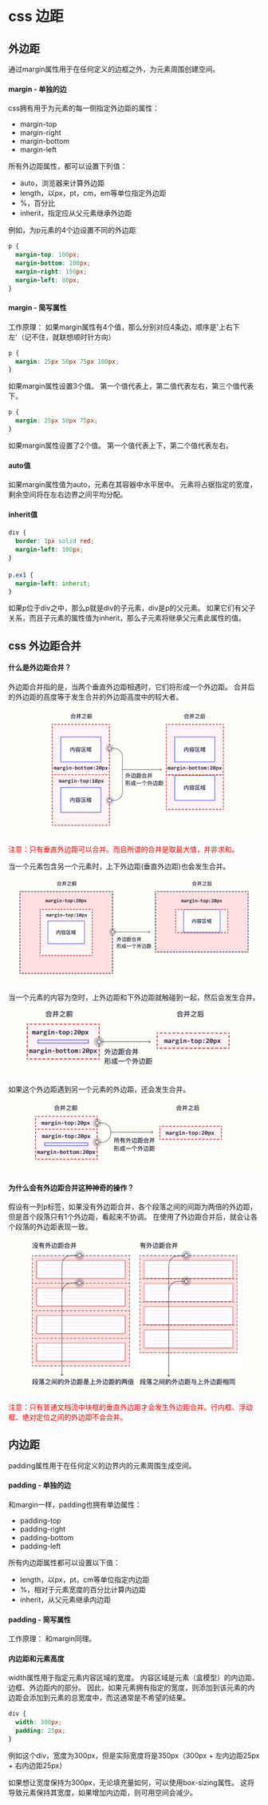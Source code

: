 # css 边距

## 外边距
通过margin属性用于在任何定义的边框之外，为元素周围创建空间。

#### margin - 单独的边
css拥有用于为元素的每一侧指定外边距的属性：
- margin-top
- margin-right
- margin-bottom
- margin-left

所有外边距属性，都可以设置下列值：
- auto，浏览器来计算外边距
- length，以px，pt，cm，em等单位指定外边距
- %，百分比
- inherit，指定应从父元素继承外边距

例如，为p元素的4个边设置不同的外边距
```css
p {
  margin-top: 100px;
  margin-bottom: 100px;
  margin-right: 150px;
  margin-left: 80px;
}
```

#### margin - 简写属性
工作原理：
如果margin属性有4个值，那么分别对应4条边，顺序是'上右下左'（记不住，就联想顺时针方向）
```css
p {
  margin: 25px 50px 75px 100px;
}
```

如果margin属性设置3个值。
第一个值代表上，第二值代表左右，第三个值代表下。
```css
p {
  margin: 25px 50px 75px;
}
```

如果margin属性设置了2个值。
第一个值代表上下，第二个值代表左右。

#### auto值
如果margin属性值为auto，元素在其容器中水平居中。
元素将占据指定的宽度，剩余空间将在左右边界之间平均分配。

#### inherit值
```css
div {
  border: 1px solid red;
  margin-left: 100px;
}

p.ex1 {
  margin-left: inherit;
}
```
如果p位于div之中，那么p就是div的子元素，div是p的父元素。
如果它们有父子关系，而且子元素的属性值为inherit，那么子元素将继承父元素此属性的值。


## css 外边距合并

#### 什么是外边距合并？
外边距合并指的是，当两个垂直外边距相遇时，它们将形成一个外边距。
合并后的外边距的高度等于发生合并的外边距高度中的较大者。
![外边距合并示意图](images/外边距合并.png)

<font color="red">注意：只有垂直外边距可以合并。而且所谓的合并是取最大值，并非求和。</font>

当一个元素包含另一个元素时，上下外边距(垂直外边距)也会发生合并。
![包含时合并外边距示意图](images/包含时合并外边距.png)

当一个元素的内容为空时，上外边距和下外边距就触碰到一起，然后会发生合并。
![元素为空时合并外边距示意图](images/元素为空时合并外边距.png)

如果这个外边距遇到另一个元素的外边距，还会发生合并。
![多个外边距合并示意图](images/多个外边距合并.png)

#### 为什么会有外边距合并这种神奇的操作？
假设有一列p标签，如果没有外边距合并，各个段落之间的间距为两倍的外边距，但是首个段落只有1个外边距，看起来不协调。
在使用了外边距合并后，就会让各个段落的外边距表现一致。
![为什么需要外边距合并示意图](images/为什么需要外边距合并.png)

<font color="red">注意：只有普通文档流中块框的垂直外边距才会发生外边距合并。行内框、浮动框、绝对定位之间的外边距不会合并。</font>


## 内边距
padding属性用于在任何定义的边界内的元素周围生成空间。

#### padding - 单独的边
和margin一样，padding也拥有单边属性：
- padding-top
- padding-right
- padding-bottom
- padding-left

所有内边距属性都可以设置以下值：
- length，以px，pt，cm等单位指定内边距
- %，相对于元素宽度的百分比计算内边距
- inherit，从父元素继承内边距


#### padding - 简写属性
工作原理：
和margin同理。


#### 内边距和元素高度
width属性用于指定元素内容区域的宽度。
内容区域是元素（盒模型）的内边距、边框、外边距内的部分。
因此，如果元素拥有指定的宽度，则添加到该元素的内边距会添加到元素的总宽度中，而这通常是不希望的结果。

```css
div {
  width: 300px;
  padding: 25px;
}
```
例如这个div，宽度为300px，但是实际宽度将是350px（300px + 左内边距25px + 右内边距25px）

如果想让宽度保持为300px，无论填充量如何，可以使用box-sizing属性。
这将导致元素保持其宽度，如果增加内边距，则可用空间会减少。

